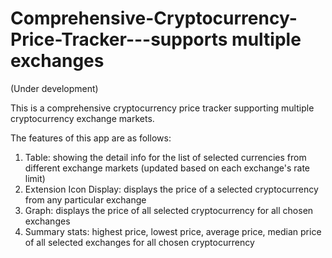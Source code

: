 # Comprehensive-Cryptocurrency-Price-Tracker---supports multiple exchanges
(Under development)


This is a comprehensive cryptocurrency price tracker supporting multiple cryptocurrency exchange markets.

The features of this app are as follows:
1) Table: showing the detail info for the list of selected currencies from different exchange markets (updated based on each exchange's rate limit)
2) Extension Icon Display: displays the price of a selected cryptocurrency from any particular exchange
3) Graph: displays the price of all selected cryptocurrency for all chosen exchanges
4) Summary stats: highest price, lowest price, average price, median price of all selected exchanges for all chosen cryptocurrency


